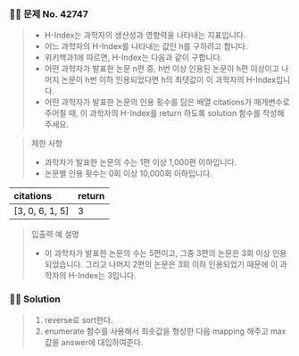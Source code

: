 ### 🧑‍💻 문제 No. 42747

> - H-Index는 과학자의 생산성과 영향력을 나타내는 지표입니다.
> - 어느 과학자의 H-Index를 나타내는 값인 h를 구하려고 합니다.
> - 위키백과1에 따르면, H-Index는 다음과 같이 구합니다.
> - 어떤 과학자가 발표한 논문 n편 중, h번 이상 인용된 논문이 h편 이상이고 나머지 논문이 h번 이하 인용되었다면 h의 최댓값이 이 과학자의 H-Index입니다.
> - 어떤 과학자가 발표한 논문의 인용 횟수를 담은 배열 citations가 매개변수로 주어질 때, 이 과학자의 H-Index를 return 하도록 solution 함수를 작성해주세요.

> 제한 사항
>
> - 과학자가 발표한 논문의 수는 1편 이상 1,000편 이하입니다.
> - 논문별 인용 횟수는 0회 이상 10,000회 이하입니다.

| citations       | return |
| :-------------- | :----- |
| [3, 0, 6, 1, 5] | 3      |

> 입출력 예 설명
>
> - 이 과학자가 발표한 논문의 수는 5편이고, 그중 3편의 논문은 3회 이상 인용되었습니다. 그리고 나머지 2편의 논문은 3회 이하 인용되었기 때문에 이 과학자의 H-Index는 3입니다.

### 🧑‍💻 Solution

> 1. reverse로 sort한다.
> 2. enumerate 함수를 사용해서 최솟값을 형성한 다음 mapping 해주고 max값을 answer에 대입하여준다.
